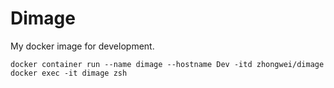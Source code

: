 # Dimage
My docker image for development.

```shell
docker container run --name dimage --hostname Dev -itd zhongwei/dimage
docker exec -it dimage zsh
```
